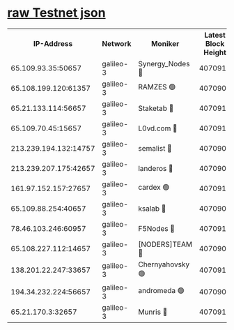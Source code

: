 [raw Testnet json](https://rpc-check.androt.stavr.tech/androt/rpcandrot_result.json)
=

<table><tr><th>IP-Address</th><th>Network</th><th>Moniker</th><th>Latest Block Height</th><th>Earliest Block Height</th><th>Catching Up</th><th>Voting Power</th><th>Scan Time</th></tr><tr><td>65.109.93.35:50657</td><td>galileo-3</td><td>Synergy_Nodes 🔴</td><td>4070912</td><td>0</td><td>False</td><td>960600</td><td>2023-12-03T10:10:53.289828364UTC</td></tr><tr><td>65.108.199.120:61357</td><td>galileo-3</td><td>RAMZES 🟢</td><td>4070909</td><td>1</td><td>False</td><td>0</td><td>2023-12-03T10:10:35.026524366UTC</td></tr><tr><td>65.21.133.114:56657</td><td>galileo-3</td><td>Staketab 🔴</td><td>4070912</td><td>90001</td><td>False</td><td>2</td><td>2023-12-03T10:10:54.151362914UTC</td></tr><tr><td>65.109.70.45:15657</td><td>galileo-3</td><td>L0vd.com 🔴</td><td>4070912</td><td>659001</td><td>False</td><td>3</td><td>2023-12-03T10:10:52.903016461UTC</td></tr><tr><td>213.239.194.132:14757</td><td>galileo-3</td><td>semalist 🔴</td><td>4070908</td><td>2228721</td><td>False</td><td>1318</td><td>2023-12-03T10:10:27.687424656UTC</td></tr><tr><td>213.239.207.175:42657</td><td>galileo-3</td><td>landeros 🔴</td><td>4070907</td><td>2642001</td><td>False</td><td>72</td><td>2023-12-03T10:10:22.620520936UTC</td></tr><tr><td>161.97.152.157:27657</td><td>galileo-3</td><td>cardex 🟢</td><td>4070912</td><td>2945323</td><td>False</td><td>0</td><td>2023-12-03T10:10:53.827368261UTC</td></tr><tr><td>65.109.88.254:40657</td><td>galileo-3</td><td>ksalab 🔴</td><td>4070908</td><td>3000356</td><td>False</td><td>31925</td><td>2023-12-03T10:10:30.583858251UTC</td></tr><tr><td>78.46.103.246:60957</td><td>galileo-3</td><td>F5Nodes 🔴</td><td>4070912</td><td>3057001</td><td>False</td><td>24</td><td>2023-12-03T10:10:53.538287328UTC</td></tr><tr><td>65.108.227.112:14657</td><td>galileo-3</td><td>[NODERS]TEAM 🔴</td><td>4070907</td><td>3176323</td><td>False</td><td>959616</td><td>2023-12-03T10:10:23.048310867UTC</td></tr><tr><td>138.201.22.247:33657</td><td>galileo-3</td><td>Chernyahovsky 🟢</td><td>4070910</td><td>3252117</td><td>False</td><td>0</td><td>2023-12-03T10:10:37.509379384UTC</td></tr><tr><td>194.34.232.224:56657</td><td>galileo-3</td><td>andromeda 🟢</td><td>4070908</td><td>3970908</td><td>False</td><td>0</td><td>2023-12-03T10:10:30.181441981UTC</td></tr><tr><td>65.21.170.3:32657</td><td>galileo-3</td><td>Munris 🔴</td><td>4070910</td><td>3970910</td><td>False</td><td>411</td><td>2023-12-03T10:10:42.202024636UTC</td></tr></table>
